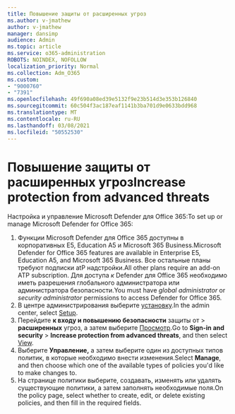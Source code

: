 ```yaml
---
title: Повышение защиты от расширенных угроз
ms.author: v-jmathew
author: v-jmathew
manager: dansimp
audience: Admin
ms.topic: article
ms.service: o365-administration
ROBOTS: NOINDEX, NOFOLLOW
localization_priority: Normal
ms.collection: Adm_O365
ms.custom:
- "9000760"
- "7391"
ms.openlocfilehash: 49f690a08ed39e5132f9e23b514d3e353b126840
ms.sourcegitcommit: 60c504f3ac187eaf1141b3ba701d9e0633bdd968
ms.translationtype: MT
ms.contentlocale: ru-RU
ms.lasthandoff: 03/08/2021
ms.locfileid: "50552530"
---
```

# <a name="increase-protection-from-advanced-threats"></a><span data-ttu-id="54543-102">Повышение защиты от расширенных угроз</span><span class="sxs-lookup"><span data-stu-id="54543-102">Increase protection from advanced threats</span></span>

<span data-ttu-id="54543-103">Настройка и управление Microsoft Defender для Office 365:</span><span class="sxs-lookup"><span data-stu-id="54543-103">To set up or manage Microsoft Defender for Office 365:</span></span>

1. <span data-ttu-id="54543-104">Функции Microsoft Defender для Office 365 доступны в корпоративных E5, Education A5 и Microsoft 365 Business.</span><span class="sxs-lookup"><span data-stu-id="54543-104">Microsoft Defender for Office 365 features are available in Enterprise E5, Education A5, and Microsoft 365 Business.</span></span> <span data-ttu-id="54543-105">Все остальные планы требуют подписки atP надстройки.</span><span class="sxs-lookup"><span data-stu-id="54543-105">All other plans require an add-on ATP subscription.</span></span> <span data-ttu-id="54543-106">Для доступа *к*  Defender для Office 365 необходимо иметь разрешения глобального администратора или администратора безопасности.</span><span class="sxs-lookup"><span data-stu-id="54543-106">You must have *global administrator* or *security administrator* permissions to access Defender for Office 365.</span></span>
2. <span data-ttu-id="54543-107">В центре администрирования выберите [установку](https://go.microsoft.com/fwlink/p/?linkid=2075721).</span><span class="sxs-lookup"><span data-stu-id="54543-107">In the admin center, select [Setup](https://go.microsoft.com/fwlink/p/?linkid=2075721).</span></span>
3. <span data-ttu-id="54543-108">Перейдите **к входу и повышению безопасности** защиты от  >  **расширенных** угроз, а затем выберите [Просмотр](https://go.microsoft.com/fwlink/?linkid=2109302).</span><span class="sxs-lookup"><span data-stu-id="54543-108">Go to **Sign-in and security** > **Increase protection from advanced threats**, and then select [View](https://go.microsoft.com/fwlink/?linkid=2109302).</span></span>
4. <span data-ttu-id="54543-109">Выберите **Управление,** а затем выберите один из доступных типов политик, в которые необходимо внести изменения.</span><span class="sxs-lookup"><span data-stu-id="54543-109">Select **Manage**, and then choose which one of the available types of policies you'd like to make changes to.</span></span>
5. <span data-ttu-id="54543-110">На странице политики выберите, создавать, изменять или удалять существующие политики, а затем заполнять необходимые поля.</span><span class="sxs-lookup"><span data-stu-id="54543-110">On the policy page, select whether to create, edit, or delete existing policies, and then fill in the required fields.</span></span>
